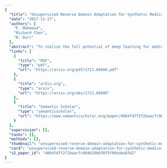 ```yaml
---
{
  "title": "Unsupervised Reverse Domain Adaptation for Synthetic Medical Images via Adversarial Training",
  "date": "2017-11-17",
  "authors": [
    "F. Mahmood",
    "Richard Chen",
    "N. Durr"
  ],
  "abstract": "To realize the full potential of deep learning for medical imaging, large annotated datasets are required for training. Such datasets are difficult to acquire due to privacy issues, lack of experts available for annotation, underrepresentation of rare conditions, and poor standardization. The lack of annotated data has been addressed in conventional vision applications using synthetic images refined via unsupervised adversarial training to look like real images. However, this approach is difficult to extend to general medical imaging because of the complex and diverse set of features found in real human tissues. We propose a novel framework that uses a reverse flow, where adversarial training is used to make real medical images more like synthetic images, and clinically-relevant features are preserved via self-regularization. These domain-adapted synthetic-like images can then be accurately interpreted by networks trained on large datasets of synthetic medical images. We implement this approach on the notoriously difficult task of depth-estimation from monocular endoscopy which has a variety of applications in colonoscopy, robotic surgery, and invasive endoscopic procedures. We train a depth estimator on a large data set of synthetic images generated using an accurate forward model of an endoscope and an anatomically-realistic colon. Our analysis demonstrates that the structural similarity of endoscopy depth estimation in a real pig colon predicted from a network trained solely on synthetic data improved by 78.7% by using reverse domain adaptation.",
  "links": [
    {
      "title": "PDF",
      "type": "pdf",
      "url": "https://arxiv.org/pdf/1711.06606.pdf"
    },
    {
      "title": "arXiv.org",
      "type": "arxiv",
      "url": "https://arxiv.org/abs/1711.06606"
    },
    {
      "title": "Semantic Scholar",
      "type": "semanticscholar",
      "url": "https://www.semanticscholar.org/paper/4064fd7f2f2baacfc969429bbf075f98eabe83d2"
    }
  ],
  "supervision": [],
  "tasks": [],
  "methods": [],
  "thumbnail": "unsupervised-reverse-domain-adaptation-for-synthetic-medical-images-via-adversarial-training-thumb.jpg",
  "card": "unsupervised-reverse-domain-adaptation-for-synthetic-medical-images-via-adversarial-training-card.jpg",
  "s2_paper_id": "4064fd7f2f2baacfc969429bbf075f98eabe83d2"
}
---
```


